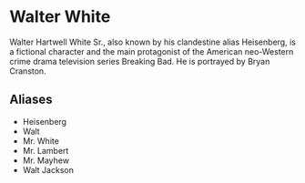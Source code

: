 # Walter White

Walter Hartwell White Sr., also known by his clandestine alias Heisenberg, is a fictional character and the main protagonist of the American neo-Western crime drama television series Breaking Bad. He is portrayed by Bryan Cranston.

## Aliases

* Heisenberg
* Walt
* Mr. White
* Mr. Lambert
* Mr. Mayhew
* Walt Jackson